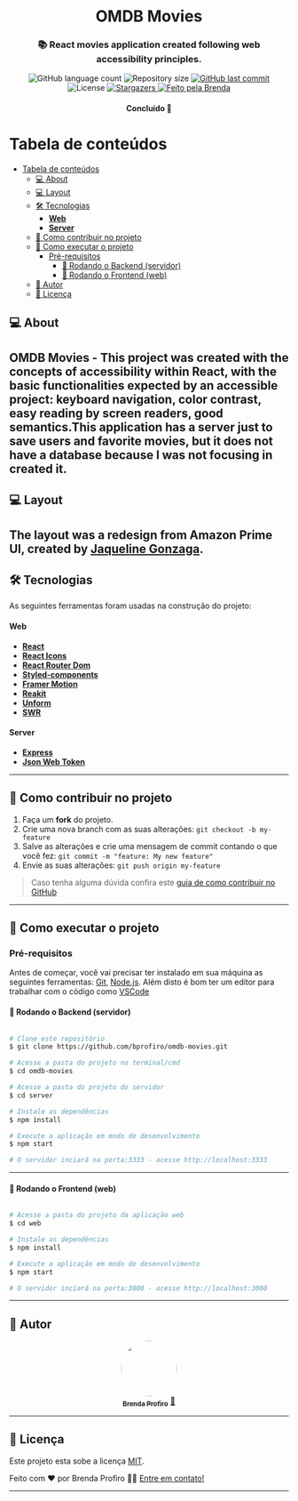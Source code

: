 <h1 align="center">
  OMDB Movies
</h1>

<h3 align="center">
  📚 React movies application created following web accessibility principles.
</h3>

<p align="center">
  <img alt="GitHub language count" src="https://img.shields.io/github/languages/count/bprofiro/omdb-movies?color=%2304D361">

  <img alt="Repository size" src="https://img.shields.io/github/repo-size/bprofiro/omdb-movies">

  <a href="https://github.com/bprofiro/omdb-movies/commits/master">
    <img alt="GitHub last commit" src="https://img.shields.io/github/last-commit/bprofiro/omdb-movies">
  </a>

   <img alt="License" src="https://img.shields.io/badge/license-MIT-brightgreen">
   <a href="https://github.com/bprofiro/omdb-movies/stargazers">
    <img alt="Stargazers" src="https://img.shields.io/github/stars/bprofiro/omdb-movies?style=social">
  </a>

  <a href="https://github.com/bprofiro/">
    <img alt="Feito pela Brenda" src="https://img.shields.io/badge/feito%20pela-Brenda-%237519C1">
  </a>
</p>

<h4 align="center">
	Concluído 🚀
</h4>

Tabela de conteúdos
=================
<!--ts-->
- [Tabela de conteúdos](#tabela-de-conteúdos)
  - [💻 About](#-about)
  - [💻 Layout](#-layout)
  - [🛠 Tecnologias](#-tecnologias)
      - [**Web**](#web)
      - [**Server**](#server)
  - [💪 Como contribuir no projeto](#-como-contribuir-no-projeto)
  - [🚀 Como executar o projeto](#-como-executar-o-projeto)
    - [Pré-requisitos](#pré-requisitos)
      - [🎲 Rodando o Backend (servidor)](#-rodando-o-backend-servidor)
      - [🎲 Rodando o Frontend (web)](#-rodando-o-frontend-web)
  - [🦸 Autor](#-autor)
  - [📝 Licença](#-licença)
<!--te-->

## 💻 About
OMDB Movies - This project was created with the concepts of accessibility within React, with the basic functionalities expected by an accessible project: keyboard navigation, color contrast, easy reading by screen readers, good semantics.This application has a server just to save users and favorite movies, but it does not have a database because I was not focusing in created it.
---

## 💻 Layout
The layout was a redesign from Amazon Prime UI, created by [Jaqueline Gonzaga](https://www.linkedin.com/in/jaqueline-gonzaga/).
---
## 🛠 Tecnologias

As seguintes ferramentas foram usadas na construção do projeto:

#### **Web**

-   **[React](https://pt-br.reactjs.org/)**
-   **[React Icons](https://react-icons.github.io/react-icons/)**
-   **[React Router Dom](https://reactrouter.com/web/guides/quick-start)**
-   **[Styled-components](https://styled-components.com/)**
-   **[Framer Motion](https://www.framer.com/motion/)**
-   **[Reakit](https://reakit.io/**)**
-   **[Unform](https://unform.dev/)**
-   **[SWR](https://swr.vercel.app/)**

#### **Server**

-   **[Express](https://expressjs.com/pt-br/)**
-   **[Json Web Token](https://jwt.io/)**

---

## 💪 Como contribuir no projeto

1. Faça um **fork** do projeto.
2. Crie uma nova branch com as suas alterações: `git checkout -b my-feature`
3. Salve as alterações e crie uma mensagem de commit contando o que você fez: `git commit -m "feature: My new feature"`
4. Envie as suas alterações: `git push origin my-feature`
> Caso tenha alguma dúvida confira este [guia de como contribuir no GitHub](./CONTRIBUTING.md)

---

## 🚀 Como executar o projeto

### Pré-requisitos

Antes de começar, você vai precisar ter instalado em sua máquina as seguintes ferramentas:
[Git](https://git-scm.com), [Node.js](https://nodejs.org/en/). 
Além disto é bom ter um editor para trabalhar com o código como [VSCode](https://code.visualstudio.com/)

#### 🎲 Rodando o Backend (servidor)

```bash

# Clone este repositório
$ git clone https://github.com/bprofiro/omdb-movies.git

# Acesse a pasta do projeto no terminal/cmd
$ cd omdb-movies

# Acesse a pasta do projeto do servidor
$ cd server

# Instale as dependências
$ npm install

# Execute a aplicação em modo de desenvolvimento
$ npm start

# O servidor inciará na porta:3333 - acesse http://localhost:3333 

```
---

#### 🎲 Rodando o Frontend (web)

```bash

# Acesse a pasta do projeto da aplicação web
$ cd web

# Instale as dependências
$ npm install

# Execute a aplicação em modo de desenvolvimento
$ npm start

# O servidor inciará na porta:3000 - acesse http://localhost:3000 

```
---

## 🦸 Autor
<p align="center">
  <a href="https://github.com/bprofiro">
  <img style="border-radius: 50%;" src="https://avatars2.githubusercontent.com/u/59852846?s=460&u=7eefe48768a2c3f95271868f85d8e61f9ffbebad&v=4" width="100px;" alt=""/>
  <br />
  <sub><b>Brenda Profiro</b></sub></a> <a href="https://blog-bprofiro.vercel.app/" title="Blog Pessoal">🚀</a>
  <br />
</p>

---

## 📝 Licença

Este projeto esta sobe a licença [MIT](./LICENSE).

Feito com ❤️ por Brenda Profiro 👋🏽 [Entre em contato!](https://www.linkedin.com/in/brenda-profiro/)

---
